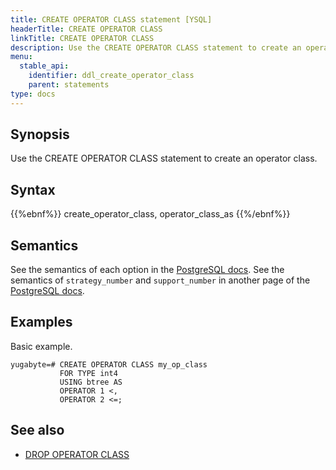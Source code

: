 ```yaml
---
title: CREATE OPERATOR CLASS statement [YSQL]
headerTitle: CREATE OPERATOR CLASS
linkTitle: CREATE OPERATOR CLASS
description: Use the CREATE OPERATOR CLASS statement to create an operator class.
menu:
  stable_api:
    identifier: ddl_create_operator_class
    parent: statements
type: docs
---
```


## Synopsis

Use the CREATE OPERATOR CLASS statement to create an operator class.

## Syntax

{{%ebnf%}}
  create_operator_class,
  operator_class_as
{{%/ebnf%}}

## Semantics

See the semantics of each option in the [PostgreSQL docs][postgresql-docs-create-op-class].  See the
semantics of `strategy_number` and `support_number` in another page of the [PostgreSQL
docs][postgresql-docs-xindex].

## Examples

Basic example.

```plpgsql
yugabyte=# CREATE OPERATOR CLASS my_op_class
           FOR TYPE int4
           USING btree AS
           OPERATOR 1 <,
           OPERATOR 2 <=;
```

## See also

- [DROP OPERATOR CLASS](../ddl_drop_operator_class)

[postgresql-docs-create-op-class]: https://www.postgresql.org/docs/15/sql-createopclass.html
[postgresql-docs-xindex]: https://www.postgresql.org/docs/15/xindex.html
